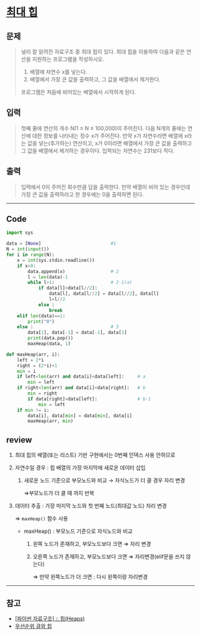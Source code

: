 # [최대 힙](https://www.acmicpc.net/problem/11279)

## 문제

> 널리 잘 알려진 자료구조 중 최대 힙이 있다. 최대 힙을 이용하여 다음과 같은 연산을 지원하는 프로그램을 작성하시오.
> 
> 1. 배열에 자연수 x를 넣는다.
> 2. 배열에서 가장 큰 값을 출력하고, 그 값을 배열에서 제거한다.
> 
> 프로그램은 처음에 비어있는 배열에서 시작하게 된다.
> 

## 입력

> 첫째 줄에 연산의 개수 N(1 ≤ N ≤ 100,000)이 주어진다. 다음 N개의 줄에는 연산에 대한 정보를 나타내는 정수 x가 주어진다. 만약 x가 자연수라면 배열에 x라는 값을 넣는(추가하는) 연산이고, x가 0이라면 배열에서 가장 큰 값을 출력하고 그 값을 배열에서 제거하는 경우이다. 입력되는 자연수는 231보다 작다.
> 

## 출력

> 입력에서 0이 주어진 회수만큼 답을 출력한다. 만약 배열이 비어 있는 경우인데 가장 큰 값을 출력하라고 한 경우에는 0을 출력하면 된다.
> 

---

## Code

```python
import sys

data = [None]                          #1
N = int(input())
for i in range(N):
    x = int(sys.stdin.readline())
    if x>0:
        data.append(x)                 # 2
        l = len(data)-1                
        while l>1:                     # 2-1(a)
            if data[l]>data[l//2]: 
                data[l], data[l//2] = data[l//2], data[l]
                l=l//2
            else :
                break
    elif len(data)==1:
        print("0")
    else :                             # 3
        data[1], data[-1] = data[-1], data[1]
        print(data.pop())
        maxHeap(data, 1)

def maxHeap(arr, i):
    left = 2*i
    right = (2*i)+1
    min = i
    if left<len(arr) and data[i]<data[left]:     # a
        min = left
    if right<len(arr) and data[i]<data[right]:   # b
        min = right
        if data[right]<data[left]:               # b-1
            min = left
    if min != i:                                
        data[i], data[min] = data[min], data[i]
        maxHeap(arr, min)
```

## review

1. 최대 힙의 배열(또는 리스트) 기반 구현에서는 0번째 인덱스 사용 안하므로
2. 자연수일 경우 : 힙 배열의 가장 마지막에 새로운 데이터 삽입
    1. 새로운 노드 기준으로 부모노드와 비교 → 자식노드가 더 클 경우 자리 변경
        
        ⇒부모노드가 더 클 때 까지 반복
        
3. 데이터 추출 : 가장 마지막 노드와 첫 번째 노드(최대값 노드) 자리 변경
    
    ⇒ `maxHeap()` 함수 사용
    
    - maxHeap() : 부모노드 기준으로 자식노드와 비교
        1. 왼쪽 노드가 존재하고, 부모노드보다 크면 ⇒ 자리 변경
        2. 오른쪽 노드가 존재하고, 부모노드보다 크면 ⇒ 자리변경(elif문을 쓰지 않는다)
            
            ⇒ 만약 왼쪽노드가 더 크면 : 다시 왼쪽이랑 자리변경
            

---

## 참고

- [[파이썬 자료구조] :: 힙(Heaps)](https://m.blog.naver.com/PostView.naver?isHttpsRedirect=true&blogId=leeinje66&logNo=221622360256)
- [우선순위 큐와 힙](https://www.notion.so/Chapter-09-4f293a97fd7348c19961e32860aebb20)